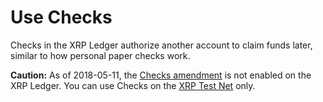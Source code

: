 # Use Checks

Checks in the XRP Ledger authorize another account to claim funds later, similar to how personal paper checks work.

**Caution:** As of 2018-05-11, the [Checks amendment](known-amendments.html#checks) is not enabled on the XRP Ledger. You can use Checks on the [XRP Test Net](xrp-test-net-faucet.html) only.
